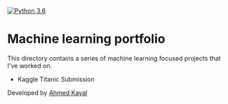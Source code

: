 [![Python 3.6](https://img.shields.io/badge/python-3.6-blue.svg)](https://www.python.org/downloads/release/python-360/)

# Machine learning portfolio
This directory contains a series of machine learning focused projects that I've worked on. 

* Kaggle Titanic Submission

Developed by [Ahmed Kayal](https://www.linkedin.com/in/ahmedkayal/)
